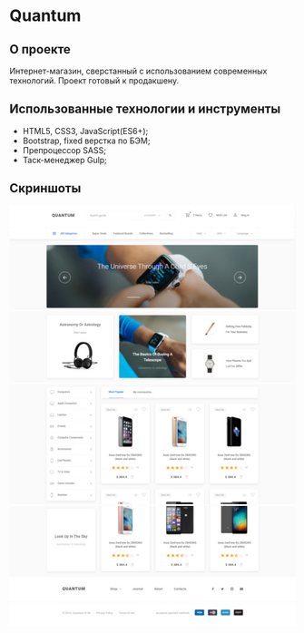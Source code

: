 # Quantum
## О проекте
Интернет-магазин, сверстанный с использованием современных технологий.
Проект готовый к продакшену.

## Использованные технологии и инструменты
- HTML5, CSS3, JavaScript(ES6+);
- Bootstrap, fixed верстка по БЭМ;
- Препроцессор SASS;
- Таск-менеджер Gulp;

## Скриншоты
![Первый скриншот](https://github.com/mostGr/Quantum/blob/master/img/screenshots/1.jpg?raw=true)
![Второй скриншот](https://github.com/mostGr/Quantum/blob/master/img/screenshots/2.jpg?raw=true)
![Третий скриншот](https://github.com/mostGr/Quantum/blob/master/img/screenshots/3.jpg?raw=true)
![Четвертый скриншот](https://github.com/mostGr/Quantum/blob/master/img/screenshots/4.jpg?raw=true)

